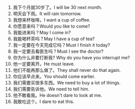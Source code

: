 1. 我下个月就30岁了。I will be 30 next month.
1. 明天会下雨。It will rain tomorrow. 
1. 我想来杯咖啡。I want a cup of coffee.
1. 你愿意来吗？Would you like to come?
1. 我能进来吗？May I come in?
1. 我能喝杯茶吗？May I have a cup of tea?	
1. 我一定要在今天完成它吗？Must I finish it today?
1. 我一定要去看医生吗？Must I see the doctor?
1. 你为什么非要打断我? Why do you have you interrupt me?
1. 他一定要离开。He must leave.	
1. 他们不能再那么做了。They shall never do that again.	
1. 你应该早点来。You should come earlier.
1. 我们需要买很多东西。We need to buy a lot of things.
1. 我们需要告诉他。We need to tell him.
1. 他不敢看我。He doesn't dare to look at me.
1. 我敢吃这个。I dare to eat this.